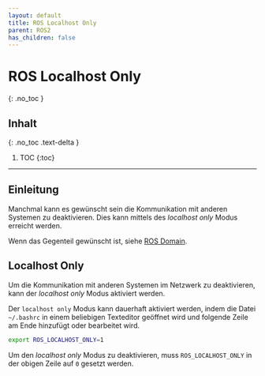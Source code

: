 ```yaml
---
layout: default
title: ROS Localhost Only
parent: ROS2
has_children: false
---
```


# ROS Localhost Only
{: .no_toc }

## Inhalt
{: .no_toc .text-delta }

1. TOC
{:toc}

---

## Einleitung

Manchmal kann es gewünscht sein die Kommunikation mit anderen Systemen zu deaktivieren. Dies kann mittels des *localhost only* Modus erreicht werden.

Wenn das Gegenteil gewünscht ist, siehe [ROS Domain]({{site.url}}/ros2/domain.html).

## Localhost Only

Um die Kommunikation mit anderen Systemen im Netzwerk zu deaktivieren, kann der *localhost only* Modus aktiviert werden.

Der `localhost only` Modus kann dauerhaft aktiviert werden, indem die Datei `~/.bashrc` in einem beliebigen Texteditor geöffnet wird und folgende Zeile am Ende hinzufügt oder bearbeitet wird.

```bash
export ROS_LOCALHOST_ONLY=1
```

Um den *localhost only* Modus zu deaktivieren, muss `ROS_LOCALHOST_ONLY` in der obigen Zeile auf `0` gesetzt werden.
